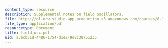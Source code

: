 ```yaml
---
content_type: resource
description: Supplemental notes on field oscillators.
file: https://ol-ocw-studio-app-production.s3.amazonaws.com/courses/8-311-electromagnetic-theory-spring-2004/a3bcb51d44861754d1e29d8c38751235_field_osc.pdf
file_type: application/pdf
resourcetype: Document
title: field_osc.pdf
uid: a3bcb51d-4486-1754-d1e2-9d8c38751235
---
```

